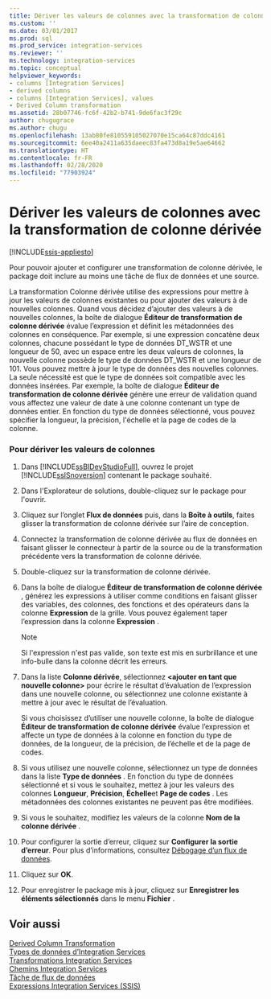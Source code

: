 ```yaml
---
title: Dériver les valeurs de colonnes avec la transformation de colonne dérivée | Microsoft Docs
ms.custom: ''
ms.date: 03/01/2017
ms.prod: sql
ms.prod_service: integration-services
ms.reviewer: ''
ms.technology: integration-services
ms.topic: conceptual
helpviewer_keywords:
- columns [Integration Services]
- derived columns
- columns [Integration Services], values
- Derived Column transformation
ms.assetid: 28b07746-fc6f-42b2-b741-9de6fac3f29c
author: chugugrace
ms.author: chugu
ms.openlocfilehash: 13ab80fe810559105027070e15ca64c87ddc4161
ms.sourcegitcommit: 6ee40a2411a635daeec83fa473d8a19e5ae64662
ms.translationtype: HT
ms.contentlocale: fr-FR
ms.lasthandoff: 02/28/2020
ms.locfileid: "77903924"
---
```

# <a name="derive-column-values-with-the-derived-column-transformation"></a>Dériver les valeurs de colonnes avec la transformation de colonne dérivée

[!INCLUDE[ssis-appliesto](../../../includes/ssis-appliesto-ssvrpluslinux-asdb-asdw-xxx.md)]


  Pour pouvoir ajouter et configurer une transformation de colonne dérivée, le package doit inclure au moins une tâche de flux de données et une source.  
  
 La transformation Colonne dérivée utilise des expressions pour mettre à jour les valeurs de colonnes existantes ou pour ajouter des valeurs à de nouvelles colonnes. Quand vous décidez d’ajouter des valeurs à de nouvelles colonnes, la boîte de dialogue **Éditeur de transformation de colonne dérivée** évalue l’expression et définit les métadonnées des colonnes en conséquence. Par exemple, si une expression concatène deux colonnes, chacune possédant le type de données DT_WSTR et une longueur de 50, avec un espace entre les deux valeurs de colonnes, la nouvelle colonne possède le type de données DT_WSTR et une longueur de 101. Vous pouvez mettre à jour le type de données des nouvelles colonnes. La seule nécessité est que le type de données soit compatible avec les données insérées. Par exemple, la boîte de dialogue **Éditeur de transformation de colonne dérivée** génère une erreur de validation quand vous affectez une valeur de date à une colonne contenant un type de données entier. En fonction du type de données sélectionné, vous pouvez spécifier la longueur, la précision, l'échelle et la page de codes de la colonne.  
  
### <a name="to-derive-column-values"></a>Pour dériver les valeurs de colonnes  
  
1.  Dans [!INCLUDE[ssBIDevStudioFull](../../../includes/ssbidevstudiofull-md.md)], ouvrez le projet [!INCLUDE[ssISnoversion](../../../includes/ssisnoversion-md.md)] contenant le package souhaité.  
  
2.  Dans l'Explorateur de solutions, double-cliquez sur le package pour l'ouvrir.  
  
3.  Cliquez sur l’onglet **Flux de données** puis, dans la **Boîte à outils**, faites glisser la transformation de colonne dérivée sur l’aire de conception.  
  
4.  Connectez la transformation de colonne dérivée au flux de données en faisant glisser le connecteur à partir de la source ou de la transformation précédente vers la transformation de colonne dérivée.  
  
5.  Double-cliquez sur la transformation de colonne dérivée.  
  
6.  Dans la boîte de dialogue **Éditeur de transformation de colonne dérivée** , générez les expressions à utiliser comme conditions en faisant glisser des variables, des colonnes, des fonctions et des opérateurs dans la colonne **Expression** de la grille. Vous pouvez également taper l’expression dans la colonne **Expression** .  
  
    > [!NOTE]  
    >  Si l'expression n'est pas valide, son texte est mis en surbrillance et une info-bulle dans la colonne décrit les erreurs.  
  
7.  Dans la liste **Colonne dérivée**, sélectionnez **\<ajouter en tant que nouvelle colonne>** pour écrire le résultat d’évaluation de l’expression dans une nouvelle colonne, ou sélectionnez une colonne existante à mettre à jour avec le résultat de l’évaluation.  
  
     Si vous choisissez d’utiliser une nouvelle colonne, la boîte de dialogue **Éditeur de transformation de colonne dérivée** évalue l’expression et affecte un type de données à la colonne en fonction du type de données, de la longueur, de la précision, de l’échelle et de la page de codes.  
  
8.  Si vous utilisez une nouvelle colonne, sélectionnez un type de données dans la liste **Type de données** . En fonction du type de données sélectionné et si vous le souhaitez, mettez à jour les valeurs des colonnes **Longueur**, **Précision**, **Échelle**et **Page de codes** . Les métadonnées des colonnes existantes ne peuvent pas être modifiées.  
  
9. Si vous le souhaitez, modifiez les valeurs de la colonne **Nom de la colonne dérivée** .  
  
10. Pour configurer la sortie d’erreur, cliquez sur **Configurer la sortie d’erreur**. Pour plus d’informations, consultez [Débogage d’un flux de données](../../../integration-services/troubleshooting/debugging-data-flow.md).  
  
11. Cliquez sur **OK**.  
  
12. Pour enregistrer le package mis à jour, cliquez sur **Enregistrer les éléments sélectionnés** dans le menu **Fichier** .  
  
## <a name="see-also"></a>Voir aussi  
 [Derived Column Transformation](../../../integration-services/data-flow/transformations/derived-column-transformation.md)   
 [Types de données d’Integration Services](../../../integration-services/data-flow/integration-services-data-types.md)   
 [Transformations Integration Services](../../../integration-services/data-flow/transformations/integration-services-transformations.md)   
 [Chemins Integration Services](../../../integration-services/data-flow/integration-services-paths.md)   
 [Tâche de flux de données](../../../integration-services/control-flow/data-flow-task.md)   
 [Expressions Integration Services &#40;SSIS&#41;](../../../integration-services/expressions/integration-services-ssis-expressions.md)  
  
  
